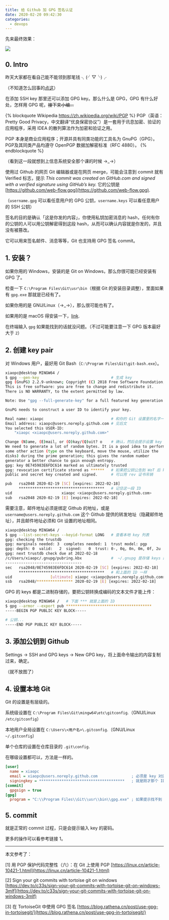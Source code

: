 ```yaml
---
title: 给 Github 加 GPG 签名认证
date: 2020-02-20 09:42:30
categories:
  - devops
---
```


先来最终效果：

![](/images/github-gpg.svg)

<!--more-->

## 0. Intro

昨天大家都在看自己能不能领到那笔钱 ╮(╯▽╰)╭

（不知道怎么回事的[点这](https://www.namebase.io/airdrop)）

在添加 SSH key 那里还可以添加 GPG key。那么什么是 GPG，GPG 有什么好处，怎样用 GPG 呢，~~接下来小编...~~

{% blockquote Wikipedia https://zh.wikipedia.org/wiki/PGP %}
PGP（英语：Pretty Good Privacy，中文翻译“优良保密协议”）是一套用于讯息加密、验证的应用程序，采用 IDEA 的散列算法作为加密和验证之用。

PGP 本身是商业应用程序；开源并具有同类功能的工具名为 GnuPG（GPG）。PGP及其同类产品均遵守 OpenPGP 数据加解密标准（RFC 4880）。
{% endblockquote %}

（看到这一段就想到上信息系统安全那个课的时候 →_→）

使用过 Github 的网页 Git 编辑器或是在网页 merge，可能会注意到 commit 就有 Verified 标志，提示 *This commit was created on GitHub.com and signed with a verified signature using GitHub’s key.* 它的公钥是 [https://github.com/web-flow.gpg](https://github.com/web-flow.gpg).

（`username.gpg` 可以看任意用户的 GPG 公钥，`username.keys` 可以看任意用户的 SSH 公钥）

签名的目的是确认「这是你发的内容」，你使用私钥加密消息的 hash，任何有你的公钥的人可以用公钥解密得到这段 hash，从而可以确认内容就是你发的，并且没有被篡改。

它可以用来签名邮件、消息等等，Git 也支持用 GPG 签名 commit。

## 1. 安装？

如果你用的 Windows，安装的是 Git on Windows，那么你很可能已经安装有 GPG 了。

检查一下 `C:\Program Files\Git\usr\bin`（根据 Git 的安装目录调整），里面如果有 `gpg.exe` 那就是已经有了。

如果你用的是 GNU/Linux（→_→），那么很可能也有了。

如果用的是 macOS 得安装一下，[link](https://gpgtools.org/).

在终端输入 `gpg` 如果能找到的话就没问题。（不过可能要注意一下 GPG 版本最好大于 `2`）

## 2. 创建 key pair

对 Windows 用户，最好用 Git Bash（`C:\Program Files\Git\git-bash.exe`）。

```bash
xiaopc@desktop MINGW64 /
$ gpg --gen-key                                # 生成 key
gpg (GnuPG) 2.2.9-unknown; Copyright (C) 2018 Free Software Foundation, Inc.
This is free software: you are free to change and redistribute it.
There is NO WARRANTY, to the extent permitted by law.

Note: Use "gpg --full-generate-key" for a full featured key generation dialog.

GnuPG needs to construct a user ID to identify your key.

Real name: xiaopc                              # 和你的 Git 设置里的名字一样
Email address: xiaopc@users.noreply.github.com # 见后文
You selected this USER-ID:
    "xiaopc <xiaopc@users.noreply.github.com>"

Change (N)ame, (E)mail, or (O)kay/(Q)uit? o    # 确认，然后会提示设置 key 的密码
We need to generate a lot of random bytes. It is a good idea to perform
some other action (type on the keyboard, move the mouse, utilize the
disks) during the prime generation; this gives the random number
generator a better chance to gain enough entropy.
gpg: key 0E745983E6FDC614 marked as ultimately trusted
gpg: revocation certificate stored as ******   # 如果把公钥公告到 WoT 后 key 丢失
public and secret key created and signed.      # 可以用 rev 证书吊销

pub   rsa2048 2020-02-19 [SC] [expires: 2022-02-18]
      **************************************   # 记住这一段 ID
uid                      xiaopc <xiaopc@users.noreply.github.com>
sub   rsa2048 2020-02-19 [E] [expires: 2022-02-18]
```

需要注意，邮件地址必须是绑定 Github 的地址，或是 `username@users.noreply.github.com` 这个 Github 提供的转发地址（隐藏邮件地址），并且邮件地址必须和 Git 设置的地址相同。

```bash
xiaopc@desktop MINGW64 /
$ gpg --list-secret-keys --keyid-format LONG   # 查看本地 key 列表
gpg: checking the trustdb
gpg: marginals needed: 3  completes needed: 1  trust model: pgp
gpg: depth: 0  valid:   2  signed:   0  trust: 0-, 0q, 0n, 0m, 0f, 2u
gpg: next trustdb check due at 2022-02-18
/c/Users/xiaopc/.gnupg/pubring.kbx             #  ~/.gnupg 是存储 keys 的目录
----------------------------------
sec   rsa2048/0E745983E6FDC614 2020-02-19 [SC] [expires: 2022-02-18]
      **************************************   # 和上面的 ID 一样
uid                 [ultimate] xiaopc <xiaopc@users.noreply.github.com>
ssb   rsa2048/**************** 2020-02-19 [E] [expires: 2022-02-18]

```

GPG 的 keys 都是二进制存储的，要把公钥转换成编码的文本文件才能上传：

```bash
xiaopc@desktop MINGW64 /   # 下面 *** 就是上面的 ID
$ gpg --armor --export pub **************************************
-----BEGIN PGP PUBLIC KEY BLOCK-----

# 公钥...
-----END PGP PUBLIC KEY BLOCK-----

```

## 3. 添加公钥到 Github

Settings -> SSH and GPG keys -> New GPG key，将上面命令输出的内容复制过来，确定。

（就不放图了）

## 4. 设置本地 Git

Git 的设置是有层级的。

系统级设置在 `C:\Program Files\Git\mingw64\etc\gitconfig`.（GNU/Linux `/etc/gitconfig`）

本地用户全局设置在 `C:\Users\<用户名>\.gitconfig`.（GNU/Linux `~/.gitconfig`）

单个仓库的设置在仓库目录的 `.git\config`.

在哪级设置都可以，方法是一样的。

```ini
[user]
  name = xiaopc
  email = xiaopc@users.noreply.github.com               ; 必须是 key 对应的地址
  signingkey = **************************************   ; 就是刚才那个 ID
[commit]
  gpgsign = true
[gpg]
  program = "C:\\Program Files\\Git\\usr\\bin\\gpg.exe" ; 如果提示找不到 gpg 位置就添加这个
```

## 5. commit

就是正常的 commit 过程，只是会提示输入 key 的密码。

更多的操作可以看参考链接 1。

* * *

本文参考了：

[1] 用 PGP 保护代码完整性（六）：在 Git 上使用 PGP [https://linux.cn/article-10421-1.html](https://linux.cn/article-10421-1.html)

[2] Sign your git commits with tortoise git on windows [https://dev.to/c33s/sign-your-git-commits-with-tortoise-git-on-windows-3mlf](https://dev.to/c33s/sign-your-git-commits-with-tortoise-git-on-windows-3mlf)

[3] 在 TortoiseGit 中使用 GPG 签名 [https://blog.rathena.cn/post/use-gpg-in-tortoisegit/](https://blog.rathena.cn/post/use-gpg-in-tortoisegit/)
